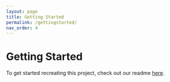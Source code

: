 ```yaml
---
layout: page
title: Getting Started
permalink: /gettingstarted/
nav_order: 4
---
```


# Getting Started

To get started recreating this project, check out our readme [here](https://github.com/CORE-Robotics-Lab/Wheelchair-Tennis-Robot).